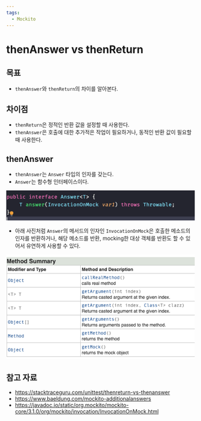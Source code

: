 ```yaml
---
tags:
  - Mockito
---
```

# thenAnswer vs thenReturn

## 목표

- `thenAnswer`와 `thenReturn`의 차이를 알아본다.

## 차이점

- `thenReturn`은 정적인 반환 값을 설정할 때 사용한다.
- `thenAnswer`은 호출에 대한 추가적은 작업이 필요하거나, 동적인 반환 값이 필요할 때 사용한다.

## thenAnswer

- `thenAnswer`는 `Answer` 타입의 인자를 갖는다.
- `Answer`는 함수형 인터페이스이다.

![](assets/Pasted%20image%2020230210204936.png)

- 아래 사진처럼 `Answer`의 메서드의 인자인 `InvocationOnMock`은 호출한 메소드의 인자를 반환하거나, 해당 메소드를 반환, mocking한 대상 객체를 반환도 할 수 있어서 유연하게 사용할 수 있다.


![](assets/Pasted%20image%2020230210205208.png)

## 참고 자료

- https://stacktraceguru.com/unittest/thenreturn-vs-thenanswer
- https://www.baeldung.com/mockito-additionalanswers
- https://javadoc.io/static/org.mockito/mockito-core/3.1.0/org/mockito/invocation/InvocationOnMock.html